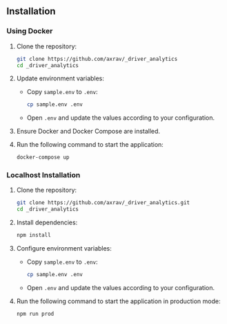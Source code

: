## Installation

### Using Docker

1. Clone the repository:

    ```bash
    git clone https://github.com/axrav/_driver_analytics
    cd _driver_analytics
    ```

2. Update environment variables:

    - Copy `sample.env` to `.env`:

        ```bash
        cp sample.env .env
        ```

    - Open `.env` and update the values according to your configuration.

3. Ensure Docker and Docker Compose are installed.

4. Run the following command to start the application:

    ```bash
    docker-compose up
    ```

### Localhost Installation

1. Clone the repository:

    ```bash
    git clone https://github.com/axrav/_driver_analytics.git
    cd _driver_analytics
    ```

2. Install dependencies:

    ```bash
    npm install
    ```

3. Configure environment variables:

    - Copy `sample.env` to `.env`:

        ```bash
        cp sample.env .env
        ```

    - Open `.env` and update the values according to your configuration.

4. Run the following command to start the application in production mode:

    ```bash
    npm run prod
    ```
